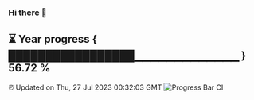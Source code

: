 ### Hi there 👋
⏳ Year progress { █████████████████▁▁▁▁▁▁▁▁▁▁▁▁▁ } 56.72 %
---
⏰ Updated on Thu, 27 Jul 2023 00:32:03 GMT
![Progress Bar CI](https://github.com/Moyi321/Moyi321/workflows/Progress%20Bar%20CI/badge.svg)
